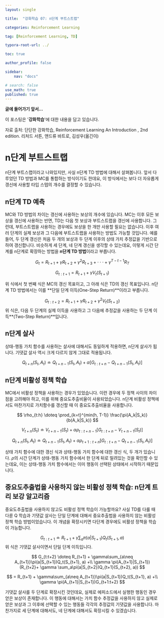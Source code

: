 ```yaml
---
layout: single

title:  "강화학습 07: n단계 부트스트랩"

categories: Reinforcement Learning

tag: [Reinforcement Learning, TD]

typora-root-url: ../

toc: true

author_profile: false

sidebar:
    nav: "docs"

# search: false
use_math: true
published: true
---
```




**글에 들어가기 앞서...**

이 포스팅은 '**강화학습**'에 대한 내용을 담고 있습니다.



자료 출처: 단단한 강화학습, Reinforcement Learning An Introduction , 2nd edition. 리처드 서튼, 앤드류 바트로, 김성우(옮긴이)









# n단계 부트스트랩

n단계 부트스랩이라고 나와있지만, 사실 n단계 TD 방법에 대해서 살펴봅니다. 앞서 다루었던 TD 방법과 MC를 통합하는 방식이기도 한데요, 이 방식에서는 보다 더 자유롭게 갱신에 사용할 타입 스텝의 개수를 결정할 수 있습니다. 







## n단계 TD 예측

MC와 TD 방법의 차이는 갱신에 사용하는 보상의 개수에 있습니다. MC는 이후 모든 보상을 갱신에 사용하는 반면, TD는 다음 첫 보상과 부트스트랩을 갱신에 사용합니다. 그런데, 부트스트랩을 사용하는 경우에도 보상을 한 개만 사용할 필요는 없습니다. 이후 여러 단계의 실제 보상과 그 다음에 부트스트랩을 사용하는 방법도 가능할 것입니다. 예를 들어,  두 단계 갱신은 처음 두 개의 보상과 두 단계 이후의 상태 가치 추정값을 기반으로 하여 갱신합니다. 비슷하게 세 단계, 네 단계 갱신을 생각할 수 있는데요, 이렇게 시간 단계를 n단계로 확장하는 방법을 **n단계 TD 방법**이라고 부릅니다.


$$
G_t = R_{t+1} + \gamma^{} R_{t+2} + \gamma^{2} R_{t+3} + \cdot\cdot\cdot + \gamma^{T-t-1} R_T
$$

$$
G_{t:t+1} = R_{t+1} + \gamma V_t(S_{t+1})
$$

위 식에서 첫 번째 식은 MC의 갱신 목표이고, 그 아래 식은 TD의 갱신 목표입니다. n단계 TD 방법에서는 이를 **단일 단계 이득(One-Step Return)**이라고 부릅니다.


$$
G_{t:t+2} = R_{t+1} +  \gamma^{} R_{t+2} + \gamma^{2} V_t(S_{t+2})
$$
위 식은, 다음 두 단계의 실제 이득을 사용하고 그 다음에 추정값을 사용하는 두 단계 이득**(Two-Step Return)**입니다. 







## n단계 살사

상태-행동 가치 함수를 사용하는 살사에 대해서도 동일하게 적용하면, n단게 살사가 됩니다. 기댓값 살사 역시 크게 다르지 않게 그대로 적용됩니다. 


$$
Q_{t+n}(S_t, A_t) \doteq Q_{t+n-1}(S_t, A_t) + \alpha[G_{t:t+n} - Q_{t+n-1}(S_t, A_t)]
$$







## n단계 비활성 정책 학습

MC에서 비활성 정책을 사용하는 경우가 있었습니다. 이런 경우에 두 정책 사이의 차이점을 고려해야 하고, 이를 위해 중요도추출비율이 사용되었습니다. n단계 비활성 정책에서도 마찬가지로 가치함수를 갱신할 때 이 중요도추출비율을 사용합니다.


$$
\rho_{t:h} \doteq \prod_{k=t}^{min(h, T-1)} \frac{\pi(A_k|S_k)}{b(A_k|S_k)}
$$


$$
V_{t+n}(S_t) \doteq V_{t+n-1}(S_t) +\alpha \rho_{t:t+n-1}[G_{t:t+n} - V_{t+n-1}(S_t)]
$$

$$
Q_{t+n}(S_t, A_t) \doteq Q_{t+n-1}(S_t, A_t) +\alpha \rho_{t+1:t+n}[G_{t:t+n} - Q_{t+n-1}(S_t, A_t)]
$$

상태 가치 함수에 대한 갱신 식과 상태-행동 가치 함수에 대한 갱신 식, 두 개가 있습니다. $\rho$의 시간 단계가 상태-행동 가치 함수에서 한 단계 뒤로 밀려있는 것을 확인할 수 있는데요, 이는 상태-행동 가치 함수에서는 이미 행동이 선택된 상태에서 시작하기 때문입니다.







## 중요도추출법을 사용하지 않는 비활성 정책 학습: n단계 트리 보강 알고리즘

중요도추출법을 사용하지 않고도 비활성 정책 학습이 가능할까요? 사실 TD를 다룰 때 다룬 Q 학습과 기댓값 살사는 단일 단계에 대해서 중요추출법을 사용하지 않는 비활성 정책 학습 방법이었습니다. 이 개념을 확장시키면 다단계 경우에도 비활성 정책을 학습이 가능합니다.


$$
G_{t:t+1} \doteq R_{t+1} + \gamma\sum_a\pi(a|S_{t+1})Q_t(S_{t+1}, a)
$$
위 식은 기댓값 살사이면서 단일 단계 이득입니다. 


$$
G_{t:t+2} \doteq R_{t+1} + \gamma\sum_{a\neq A_{t+1}}\pi(a|S_{t+1})Q_t(S_{t+1}, a) +\\ \gamma \pi(A_{t+1}|S_{t+1})(R_{t+2}+ \gamma \sum_a\pi(a|S_{t+2})Q_{t+1}(S_{t+2}, a))
$$

$$
= R_{t+1} + \gamma\sum_{a\neq A_{t+1}}\pi(a|S_{t+1})Q_t(S_{t+1}, a) +\\ \gamma \pi(A_{t+1}|S_{t+1})G_{t+1:t+2}
$$

기댓값 살사를 두 단계로 확장시킨 것인데요, 실제로 에피소드에서 실행한 행동인 경우 얻은 보상이 존재합니다. 이 행동에 대해서는 가치 함수 추정값을 사용하지 않고 실제로 얻은 보상과 그 이후에 선택할 수 있는 행동들 각각의 추정값의 기댓값을 사용합니다. 마찬가지로 세 단계에 대해서도, 네 단계에 대해서도 확장시킬 수 있겠습니다.













